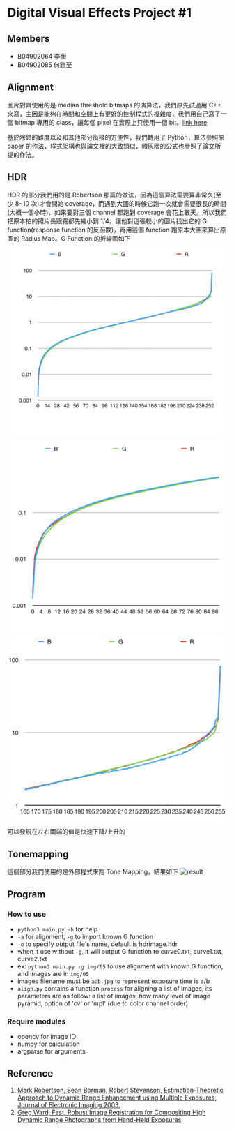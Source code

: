 # Digital Visual Effects Project #1

## Members

- B04902064 李衡
- B04902085 何鎧至

## Alignment

圖片對齊使用的是 median threshold bitmaps 的演算法，我們原先試過用 C++ 來寫，主因是能夠在時間和空間上有更好的控制程式的複雜度，我們用自己寫了一個 bitmap 專用的 class，讓每個 pixel 在實際上只使用一個 bit。[link here](https://github.com/henlium/medianThresholdBitmaps)

基於除錯的難度以及和其他部分銜接的方便性，我們轉用了 Python，算法參照原 paper 的作法，程式架構也與論文裡的大致類似，轉灰階的公式也參照了論文所提的作法。

## HDR

HDR 的部分我們用的是 Robertson 那篇的做法，因為這個算法需要算非常久(至少 8~10 次)才會開始 coverage，而遇到大圖的時候它跑一次就會需要很長的時間(大概一個小時)，如果要對三個 channel 都跑到 coverage 會花上數天。所以我們把原本拍的照片長跟寬都先縮小到 1/4，讓他對這張較小的圖片找出它的 G function(response function 的反函數)，再用這個 function 跑原本大圖來算出原圖的 Radius Map。G Function 的折線圖如下
![curveAll](mdimg/curveall.png)![curveLeft](mdimg/curveleft.png)![curveRight](mdimg/curveright.png)
可以發現在左右兩端的值是快速下降/上升的

## Tonemapping

這個部分我們使用的是外部程式來跑 Tone Mapping，結果如下
![result](05RobwithCurve-1.png)

## Program

### How to use

- `python3 main.py -h` for help
- `-a` for alignment, `-g` to import known G function
- `-o` to specify output file's name, default is hdrimage.hdr
- when it use without `-g`, it will output G function to curve0.txt, curve1.txt, curve2.txt
- ex: `python3 main.py -g img/05` to use alignment with known G function, and images are in `img/05`
- images filename must be `a:b.jpg` to represent exposure time is a/b
- `align.py` contains a function `process` for aligning a list of images, its parameters are as follow: a list of images, how many level of image pyramid, option of 'cv' or 'mpl' (due to color channel order)

### Require modules

- opencv for image IO
- numpy for calculation
- argparse for arguments

## Reference

1. [Mark Robertson, Sean Borman, Robert Stevenson, Estimation-Theoretic Approach to Dynamic Range Enhancement using Multiple Exposures, Journal of Electronic Imaging 2003.][1]
2. [Greg Ward, Fast, Robust Image Registration for Compositing High Dynamic Range Photographs from Hand-Held Exposures][2]

[1]:https://doi.org/10.1117/1.1557695
[2]:https://doi.org/10.1080/10867651.2003.10487583